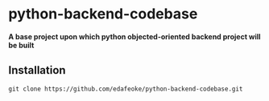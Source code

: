 # python-backend-codebase

#### A base project upon which python objected-oriented backend project will be built

## Installation

    git clone https://github.com/edafeoke/python-backend-codebase.git
    
